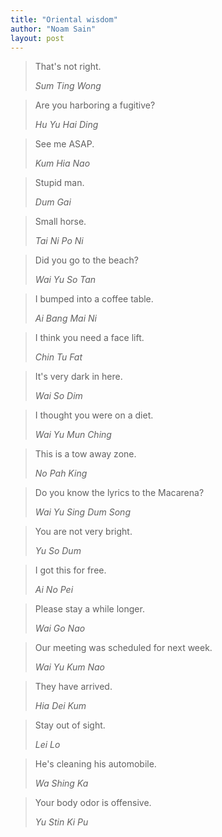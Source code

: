 ```yaml
---
title: "Oriental wisdom"
author: "Noam Sain"
layout: post
---
```


> That's not right.
>
> <cite>Sum Ting Wong</cite>

> Are you harboring a fugitive?
>
> <cite>Hu Yu Hai Ding</cite>

> See me ASAP.
>
> <cite>Kum Hia Nao</cite>

> Stupid man.
>
> <cite>Dum Gai</cite>

> Small horse.
>
> <cite>Tai Ni Po Ni</cite>

> Did you go to the beach?
>
> <cite>Wai Yu So Tan</cite>

> I bumped into a coffee table.
>
> <cite>Ai Bang Mai Ni</cite>

> I think you need a face lift.
>
> <cite>Chin Tu Fat</cite>

> It's very dark in here.
>
> <cite>Wai So Dim</cite>

> I thought you were on a diet.
>
> <cite>Wai Yu Mun Ching</cite>

> This is a tow away zone.
>
> <cite>No Pah King</cite>

> Do you know the lyrics to the Macarena?
>
> <cite>Wai Yu Sing Dum Song</cite>

> You are not very bright.
>
> <cite>Yu So Dum</cite>

> I got this for free.
>
> <cite>Ai No Pei</cite>

> Please stay a while longer.
>
> <cite>Wai Go Nao</cite>

> Our meeting was scheduled for next week.
>
> <cite>Wai Yu Kum Nao</cite>

> They have arrived.
>
> <cite>Hia Dei Kum</cite>

> Stay out of sight.
>
> <cite>Lei Lo</cite>

> He's cleaning his automobile.
>
> <cite>Wa Shing Ka</cite>

> Your body odor is offensive.
>
> <cite>Yu Stin Ki Pu</cite>

